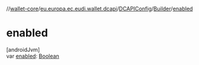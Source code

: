 //[wallet-core](../../../../index.md)/[eu.europa.ec.eudi.wallet.dcapi](../../index.md)/[DCAPIConfig](../index.md)/[Builder](index.md)/[enabled](enabled.md)

# enabled

[androidJvm]\
var [enabled](enabled.md): [Boolean](https://kotlinlang.org/api/latest/jvm/stdlib/kotlin-stdlib/kotlin/-boolean/index.html)

